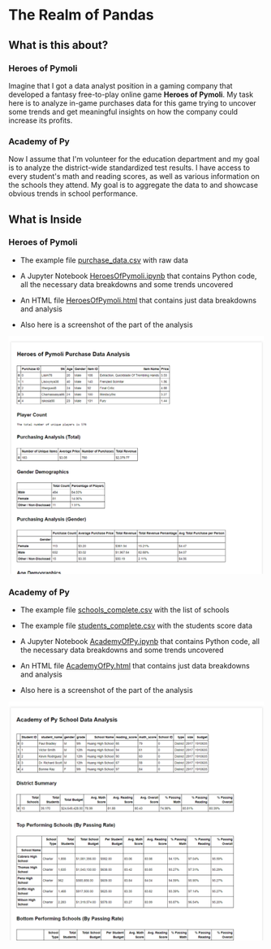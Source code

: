 # The Realm of Pandas

## What is this about?

### Heroes of Pymoli

Imagine that I got a data analyst position in a gaming company that developed a fantasy free-to-play online game **Heroes of Pymoli**. My task here is to analyze in-game purchases data for this game trying to uncover some trends and get meaningful insights on how the company could increase its profits.

### Academy of Py

Now I assume that I'm volunteer for the education department and my goal is to analyze the district-wide standardized test results. I have access to every student's math and reading scores, as well as various information on the schools they attend. My goal is to aggregate the data to and showcase obvious trends in school performance.

## What is Inside

### Heroes of Pymoli

- The example file [purchase_data.csv](Input/purchase_data.csv) with raw data
  
- A Jupyter Notebook [HeroesOfPymoli.ipynb](Code/HeroesOfPymoli.ipynb) that contains Python code, all the necessary data breakdowns and some trends uncovered

- An HTML file [HeroesOfPymoli.html](Output/HeroesOfPymoli.html) that contains just data breakdowns and analysis

- Also here is a screenshot of the part of the analysis

![Heroes of Pymoli Summary](Screenshots/HeroesOfPymoli.png)

### Academy of Py

- The example file [schools_complete.csv](Input/schools_complete.csv) with the list of schools

- The example file [students_complete.csv](Input/students_complete.csv) with the students score data
  
- A Jupyter Notebook [AcademyOfPy.ipynb](Code/AcademyOfPy.ipynb) that contains Python code, all the necessary data breakdowns and some trends uncovered

- An HTML file [AcademyOfPy.html](Output/AcademyOfPy.html) that contains just data breakdowns and analysis
  
- Also here is a screenshot of the part of the analysis

![Academy of Py Summary](Screenshots/AcademyOfPy.png)
